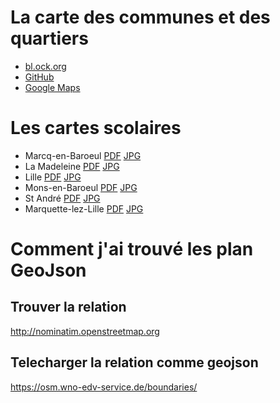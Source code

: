 # La carte des communes et des quartiers

- [bl.ock.org](http://bl.ocks.org/anonymous/raw/2f3d9ca4c131981fa33f22f105a73420/)
- [GitHub](https://github.com/kpym/lille-communes-colleges/blob/master/Lille_quartiers_et_autour.GeoJson)
- [Google Maps](https://goo.gl/ow6FZZ)

# Les cartes scolaires


- Marcq-en-Baroeul [PDF](https://github.com/kpym/lille-communes-colleges/raw/master/Cartes%20scolaires%20coll%C3%A8ges/Marcq_en_Baroeul_details_A3.pdf) [JPG](https://github.com/kpym/lille-communes-colleges/raw/master/Cartes%20scolaires%20coll%C3%A8ges/Marcq_en_Baroeul_details_A3.jpg)
- La Madeleine [PDF](https://github.com/kpym/lille-communes-colleges/raw/master/Cartes%20scolaires%20coll%C3%A8ges/La_Madeleine_details_sect_A3.pdf) [JPG](https://github.com/kpym/lille-communes-colleges/raw/master/Cartes%20scolaires%20coll%C3%A8ges/La_Madeleine_details_sect_A3.jpg)
- Lille [PDF](https://github.com/kpym/lille-communes-colleges/raw/master/Cartes%20scolaires%20coll%C3%A8ges/Lille_details_sect_A3.pdf) [JPG](https://github.com/kpym/lille-communes-colleges/raw/master/Cartes%20scolaires%20coll%C3%A8ges/Lille_details_sect_A3.jpg)
- Mons-en-Baroeul [PDF](https://github.com/kpym/lille-communes-colleges/raw/master/Cartes%20scolaires%20coll%C3%A8ges/Mons_en_Baroeul_details_sect_A3.pdf) [JPG](https://github.com/kpym/lille-communes-colleges/raw/master/Cartes%20scolaires%20coll%C3%A8ges/Mons_en_Baroeul_details_sect_A3.jpg)
- St André [PDF](https://github.com/kpym/lille-communes-colleges/raw/master/Cartes%20scolaires%20coll%C3%A8ges/St_Andre_details_A3.pdf) [JPG](https://github.com/kpym/lille-communes-colleges/raw/master/Cartes%20scolaires%20coll%C3%A8ges/St_Andre_details_A3.jpg)
- Marquette-lez-Lille [PDF](https://github.com/kpym/lille-communes-colleges/raw/master/Cartes%20scolaires%20coll%C3%A8ges/Marquette_lez_Lille_details_sect_A3.pdf) [JPG](https://github.com/kpym/lille-communes-colleges/raw/master/Cartes%20scolaires%20coll%C3%A8ges/Marquette_lez_Lille_details_sect_A3.jpg)

# Comment j'ai trouvé les plan GeoJson

## Trouver la relation

http://nominatim.openstreetmap.org

## Telecharger la relation comme geojson

https://osm.wno-edv-service.de/boundaries/
